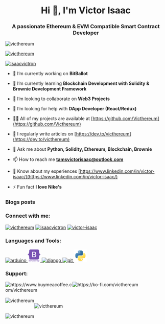 <h1 align="center">Hi 👋, I'm Victor Isaac</h1>
<h3 align="center">A passionate Ethereum & EVM Compatible Smart Contract Developer</h3>

<p align="left"> <img src="https://komarev.com/ghpvc/?username=victhereum&label=Profile%20views&color=0e75b6&style=flat" alt="victhereum" /> </p>

<p align="left"> <a href="https://github.com/ryo-ma/github-profile-trophy"><img src="https://github-profile-trophy.vercel.app/?username=victhereum" alt="victhereum" /></a> </p>

<p align="left"> <a href="https://twitter.com/isaacvictron" target="blank"><img src="https://img.shields.io/twitter/follow/isaacvictron?logo=twitter&style=for-the-badge" alt="isaacvictron" /></a> </p>

- 🔭 I’m currently working on **BitBallot**

- 🌱 I’m currently learning **Blockchain Development with Solidity & Brownie Development Framework**

- 👯 I’m looking to collaborate on **Web3 Projects**

- 🤝 I’m looking for help with **DApp Developer (React/Redux)**

- 👨‍💻 All of my projects are available at [https://github.com/Victhereum](https://github.com/Victhereum)

- 📝 I regularly write articles on [https://dev.to/victhereum](https://dev.to/victhereum)

- 💬 Ask me about **Python, Solidity, Ethereum, Blockchain, Brownie**

- 📫 How to reach me **tamsvictorisaac@outlook.com**

- 📄 Know about my experiences [https://www.linkedin.com/in/victor-isaac/](https://www.linkedin.com/in/victor-isaac/)

- ⚡ Fun fact **I love Nike's**

### Blogs posts
<!-- BLOG-POST-LIST:START -->
<!-- BLOG-POST-LIST:END -->

<h3 align="left">Connect with me:</h3>
<p align="left">
<a href="https://dev.to/victhereum" target="blank"><img align="center" src="https://raw.githubusercontent.com/rahuldkjain/github-profile-readme-generator/master/src/images/icons/Social/devto.svg" alt="victhereum" height="30" width="40" /></a>
<a href="https://twitter.com/isaacvictron" target="blank"><img align="center" src="https://raw.githubusercontent.com/rahuldkjain/github-profile-readme-generator/master/src/images/icons/Social/twitter.svg" alt="isaacvictron" height="30" width="40" /></a>
<a href="https://linkedin.com/in/victor-isaac" target="blank"><img align="center" src="https://raw.githubusercontent.com/rahuldkjain/github-profile-readme-generator/master/src/images/icons/Social/linked-in-alt.svg" alt="victor-isaac" height="30" width="40" /></a>
</p>

<h3 align="left">Languages and Tools:</h3>
<p align="left"> <a href="https://www.arduino.cc/" target="_blank" rel="noreferrer"> <img src="https://cdn.worldvectorlogo.com/logos/arduino-1.svg" alt="arduino" width="40" height="40"/> </a> <a href="https://getbootstrap.com" target="_blank" rel="noreferrer"> <img src="https://raw.githubusercontent.com/devicons/devicon/master/icons/bootstrap/bootstrap-plain-wordmark.svg" alt="bootstrap" width="40" height="40"/> </a> <a href="https://www.djangoproject.com/" target="_blank" rel="noreferrer"> <img src="https://cdn.worldvectorlogo.com/logos/django.svg" alt="django" width="40" height="40"/> </a> <a href="https://git-scm.com/" target="_blank" rel="noreferrer"> <img src="https://www.vectorlogo.zone/logos/git-scm/git-scm-icon.svg" alt="git" width="40" height="40"/> </a> <a href="https://www.python.org" target="_blank" rel="noreferrer"> <img src="https://raw.githubusercontent.com/devicons/devicon/master/icons/python/python-original.svg" alt="python" width="40" height="40"/> </a> </p>

<h3 align="left">Support:</h3>
<p><a href="https://www.buymeacoffee.com/https://www.buymeacoffee.com/victhereum"> <img align="left" src="https://cdn.buymeacoffee.com/buttons/v2/default-yellow.png" height="50" width="210" alt="https://www.buymeacoffee.com/victhereum" /></a><a href="https://ko-fi.com/https://ko-fi.com/victhereum"> <img align="left" src="https://cdn.ko-fi.com/cdn/kofi3.png?v=3" height="50" width="210" alt="https://ko-fi.com/victhereum" /></a></p><br><br>

<p><img align="left" src="https://github-readme-stats.vercel.app/api/top-langs?username=victhereum&show_icons=true&theme=tokyonight&locale=en&layout=compact" alt="victhereum" /></p>

<p>&nbsp;<img align="center" src="https://github-readme-stats.vercel.app/api?username=victhereum&show_icons=true&theme=synthwave&locale=en" alt="victhereum" /></p>

<p><img align="center" src="https://github-readme-streak-stats.herokuapp.com/?user=victhereum&theme=dark" alt="victhereum" /></p>
